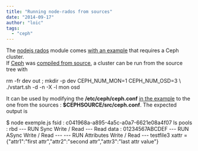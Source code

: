 ```yaml
---
title: "Running node-rados from sources"
date: "2014-09-17"
author: "loic"
tags: 
  - "ceph"
---
```


The [nodejs rados](https://github.com/ksperis/node-rados) module comes [with an example](https://github.com/ksperis/node-rados/blob/master/example.js) that requires a Ceph cluster.  
If [Ceph](http://ceph.com/) was [compiled from source](http://ceph.com/docs/master/install/build-ceph/), a cluster can be run from the source tree with

rm -fr dev out ;  mkdir -p dev
CEPH\_NUM\_MON=1 CEPH\_NUM\_OSD=3 \\
 ./vstart.sh -d -n -X -l mon osd

It can be used by modifying the **/etc/ceph/ceph.conf** [in the example](https://github.com/ksperis/node-rados/blob/master/example.js#L8) to the one from the sources : **$CEPHSOURCE/src/ceph.conf**. The expected output is

$ node exemple.js
fsid : c041968a-a895-4a5c-a0a7-6621e08a4f07
ls pools : rbd
 --- RUN Sync Write / Read ---
Read data : 01234567ABCDEF
 --- RUN ASync Write / Read ---
 --- RUN Attributes Write / Read ---
testfile3 xattr = {"attr1":"first attr","attr2":"second attr","attr3":"last attr value"}
